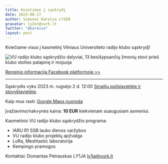 ```yaml
---
title: Kvietimas į sąskrydį
date: 2023-08-17
author: Simonas Kareiva LY2EN
gravatar: ly2en@vurk.lt
twitter: "@kareiva"
layout: post
---
```


Kviečiame visus į kasmetinį Vilniaus Universiteto radijo klubo sąskrydį!

![VU radijo klubo sąskrydžio dalyviai, 13 besišypsančių žmonių stovi prieš klubo stoties palapinę ir mojuoja](/saskrydis-2023/saskrydzio-dalyviai-2022.jpg)

[Renginio informacija Facebook platformoje >>](https://www.facebook.com/events/215346964793501/)

---

Sąskrydis vyks 2023 m. rugsėjo 2 d. 12:00 [Smailių poilsiavietėje ir stovyklavietėje](https://www.prieezero.lt/lt/apgyvendinimas/stovyklaviete-poilsiaviete-4066/).

Kaip mus rasti: [Google Maps nuoroda](https://www.google.com/maps/place/54%C2%B0+59.916+N+24%C2%B0+52.469+E/@54.998600,24.874491,15z?gl=LT)

Įvažiavimo/nakvynės kaina: **10 EUR** kiekvienam suaugusiam asmeniui.

Kasmetinio VU radijo klubo sąskrydžio programa:

- IARU R1 SSB lauko dienos varžybos
- VU radijo klubo projektų apžvalga
- LoRa, Meshtastic laboratorija
- Kempingo pramogos

Kontaktai: Domantas Petrauskas LY1JA [ly1ja@vurk.lt](mailto:ly1ja@vurk.lt)
